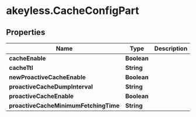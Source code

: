 # akeyless.CacheConfigPart

## Properties

Name | Type | Description | Notes
------------ | ------------- | ------------- | -------------
**cacheEnable** | **Boolean** |  | [optional] 
**cacheTtl** | **String** |  | [optional] 
**newProactiveCacheEnable** | **Boolean** |  | [optional] 
**proactiveCacheDumpInterval** | **String** |  | [optional] 
**proactiveCacheEnable** | **Boolean** |  | [optional] 
**proactiveCacheMinimumFetchingTime** | **String** |  | [optional] 


